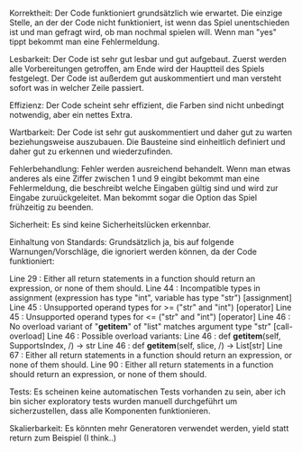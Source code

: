 Korrektheit: 
Der Code funktioniert grundsätzlich wie erwartet. 
Die einzige Stelle, an der der Code nicht funktioniert, ist wenn das Spiel unentschieden ist und man gefragt wird, ob man nochmal spielen will. 
Wenn man "yes" tippt bekommt man eine Fehlermeldung. 
 

Lesbarkeit: 
Der Code ist sehr gut lesbar und gut aufgebaut. Zuerst werden alle Vorbereitungen getroffen, am Ende wird der Hauptteil des Spiels festgelegt.
Der Code ist außerdem gut auskommentiert und man versteht sofort was in welcher Zeile passiert.
 

Effizienz: Der Code scheint sehr effizient, die Farben sind nicht unbedingt notwendig, aber ein nettes Extra.
 

Wartbarkeit: 
Der Code ist sehr gut auskommentiert und daher gut zu warten beziehungsweise auszubauen. 
Die Bausteine sind einheitlich definiert und daher gut zu erkennen und wiederzufinden.


Fehlerbehandlung: 
Fehler werden ausreichend behandelt. Wenn man etwas anderes als eine Ziffer zwischen 1 und 9 eingibt bekommt man eine Fehlermeldung, 
die beschreibt welche Eingaben gültig sind und wird zur Eingabe zuruückgeleitet.
Man bekommt sogar die Option das Spiel frühzeitig zu beenden.

Sicherheit: 
Es sind keine Sicherheitslücken erkennbar. 
 

Einhaltung von Standards: Grundsätzlich ja, bis auf folgende Warnungen/Vorschläge, die ignoriert werden können, da der Code funktioniert:

Line 29 : Either all return statements in a function should return an expression, or none of them should.
Line 44 : Incompatible types in assignment (expression has type "int", variable has type "str")  [assignment]
Line 45 : Unsupported operand types for >= ("str" and "int")  [operator]
Line 45 : Unsupported operand types for <= ("str" and "int")  [operator]
Line 46 : No overload variant of "__getitem__" of "list" matches argument type "str"  [call-overload]
Line 46 : Possible overload variants:
Line 46 : def __getitem__(self, SupportsIndex, /) -> str
Line 46 : def __getitem__(self, slice, /) -> List[str]
Line 67 : Either all return statements in a function should return an expression, or none of them should.
Line 90 : Either all return statements in a function should return an expression, or none of them should.
 

Tests:
Es scheinen keine automatischen Tests vorhanden zu sein, aber ich bin sicher exploratory tests wurden manuell durchgeführt um sicherzustellen, dass alle Komponenten funktionieren.
 

Skalierbarkeit: Es könnten mehr Generatoren verwendet werden, yield statt return zum Beispiel (I think..) 
